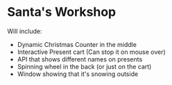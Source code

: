 # Santa's Workshop

Will include:
- Dynamic Christmas Counter in the middle
- Interactive Present cart (Can stop it on mouse over)
- API that shows different names on presents
- Spinning wheel in the back (or just on the cart)
- Window showing that it's snowing outside
